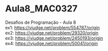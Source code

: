 # Aula8_MAC0327
Desafios de Programação - Aula 8 <br/>
ex1:  https://vjudge.net/problem/554787/origin<br/>
ex2:  https://vjudge.net/problem/29320/origin<br/>
ex3:  https://vjudge.net/problem/2450193/origin<br/>
ex4:  https://vjudge.net/problem/50041/origin
